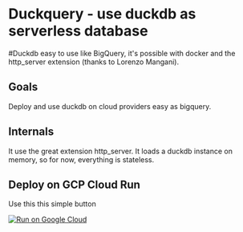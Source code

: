 # Duckquery - use duckdb as serverless database

#Duckdb easy to use like BigQuery, it's possible with docker and the http_server extension (thanks to Lorenzo Mangani).

## Goals 

Deploy and use duckdb on cloud providers easy as bigquery.

## Internals

It use the great extension http_server. It loads a duckdb instance on memory, so for now, everything is stateless.

## Deploy on GCP Cloud Run

Use this this simple button

[![Run on Google Cloud](https://deploy.cloud.run/button.svg)](https://deploy.cloud.run)
